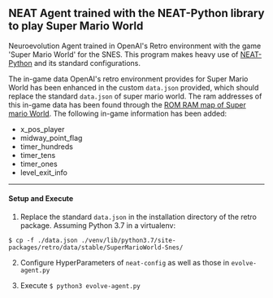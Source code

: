 ## NEAT Agent trained with the NEAT-Python library to play Super Mario World ##

Neuroevolution Agent trained in OpenAI's Retro environment with the game 'Super Mario World' for the SNES. This program makes heavy use of [NEAT-Python](https://github.com/codereclaimers/neat-python) and its standard configurations.

The in-game data OpenAI's retro environment provides for Super Mario World has been enhanced in the custom `data.json` provided, which should replace the standard `data.json` of super mario world. The ram addresses of this in-game data has been found through the [ROM RAM map of Super mario World](https://www.smwcentral.net/?p=nmap&m=smwram). The following in-game information has been added:
  * x_pos_player
  * midway_point_flag
  * timer_hundreds
  * timer_tens
  * timer_ones
  * level_exit_info



---

#### Setup and Execute ####

1. Replace the standard `data.json` in the installation directory of the retro package. Assuming Python 3.7 in a virtualenv:
```
$ cp -f ./data.json ./venv/lib/python3.7/site-packages/retro/data/stable/SuperMarioWorld-Snes/
```

2. Configure HyperParameters of `neat-config` as well as those in `evolve-agent.py`

3. Execute `$ python3 evolve-agent.py`

